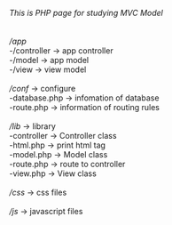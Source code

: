 *This is PHP page for studying MVC Model*
<br />
<br />
<br />
_/app_
<br />
 -/controller -> app controller
<br />
 -/model -> app model
<br />
 -/view -> view model
<br />
<br />
_/conf_ -> configure
<br />
 -database.php -> infomation of database
<br />
 -route.php -> information of routing rules
<br />
<br />
_/lib_ -> library
<br />
 -controller -> Controller class
<br />
 -html.php -> print html tag
<br />
 -model.php -> Model class
<br />
 -route.php -> route to controller
<br />
 -view.php -> View class
<br />
<br />
_/css_ -> css files
<br />
<br />
_/js_ -> javascript files
